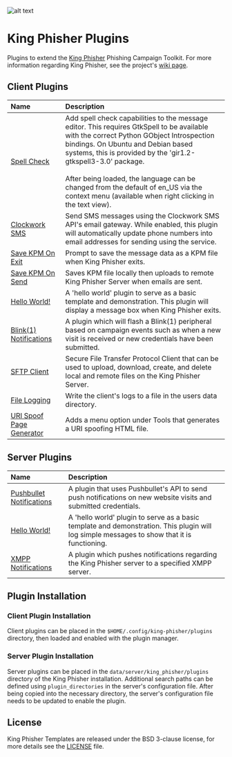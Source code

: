 ![alt text](https://github.com/securestate/king-phisher/raw/master/data/king-phisher-logo.png "King Phisher")
<!-- generated at: 2016-12-06 19:37:55 -->
# King Phisher Plugins
Plugins to extend the [King Phisher][king-phisher-repo] Phishing Campaign
Toolkit. For more information regarding King Phisher, see the project's
[wiki page][king-phisher-wiki].

## Client Plugins
| Name                                      | Description       |
|:------------------------------------------|:------------------|
| [Spell Check][c_spell_check] | Add spell check capabilities to the message editor. This requires GtkSpell to be available with the correct Python GObject Introspection bindings. On Ubuntu and Debian based systems, this is provided by the 'gir1.2-gtkspell3-3.0' package.<br /><br />After being loaded, the language can be changed from the default of en_US via the context menu (available when right clicking in the text view). |
| [Clockwork SMS][c_clockwork_sms] | Send SMS messages using the Clockwork SMS API's email gateway. While enabled, this plugin will automatically update phone numbers into email addresses for sending using the service. |
| [Save KPM On Exit][c_kpm_export_prompt] | Prompt to save the message data as a KPM file when King Phisher exits. |
| [Save KPM On Send][c_export_on_send] | Saves KPM file locally then uploads to remote King Phisher Server when emails are sent. |
| [Hello World!][c_hello_world] | A 'hello world' plugin to serve as a basic template and demonstration. This plugin will display a message box when King Phisher exits. |
| [Blink(1) Notifications][c_blink1] | A plugin which will flash a Blink(1) peripheral based on campaign events such as when a new visit is received or new credentials have been submitted. |
| [SFTP Client][c_sftp_client] | Secure File Transfer Protocol Client that can be used to upload, download, create, and delete local and remote files on the King Phisher Server. |
| [File Logging][c_file_logging] | Write the client's logs to a file in the users data directory. |
| [URI Spoof Page Generator][c_uri_spoof_generator] | Adds a menu option under Tools that generates a URI spoofing HTML file. |

## Server Plugins
| Name                                      | Description       |
|:------------------------------------------|:------------------|
| [Pushbullet Notifications][s_pushbullet_notifications] | A plugin that uses Pushbullet's API to send push notifications on new website visits and submitted credentials. |
| [Hello World!][s_hello_world] | A 'hello world' plugin to serve as a basic template and demonstration. This plugin will log simple messages to show that it is functioning. |
| [XMPP Notifications][s_xmpp_notifications] | A plugin which pushes notifications regarding the King Phisher server to a specified XMPP server. |

## Plugin Installation
### Client Plugin Installation
Client plugins can be placed in the `$HOME/.config/king-phisher/plugins`
directory, then loaded and enabled with the plugin manager.

### Server Plugin Installation
Server plugins can be placed in the `data/server/king_phisher/plugins`
directory of the King Phisher installation. Additional search paths can be
defined using `plugin_directories` in the server's configuration file. After
being copied into the necessary directory, the server's configuration file
needs to be updated to enable the plugin.

## License
King Phisher Templates are released under the BSD 3-clause license, for more
details see the [LICENSE][license-file] file.

[king-phisher-repo]: https://github.com/securestate/king-phisher
[king-phisher-wiki]: https://github.com/securestate/king-phisher/wiki
[license-file]: https://github.com/securestate/king-phisher-templates/blob/master/LICENSE
[c_spell_check]: https://github.com/securestate/king-phisher-plugins/blob/master/client/spell_check.py
[c_clockwork_sms]: https://github.com/securestate/king-phisher-plugins/blob/master/client/clockwork_sms.py
[c_kpm_export_prompt]: https://github.com/securestate/king-phisher-plugins/blob/master/client/kpm_export_prompt.py
[c_hello_world]: https://github.com/securestate/king-phisher-plugins/blob/master/client/hello_world.py
[c_blink1]: https://github.com/securestate/king-phisher-plugins/blob/master/client/blink1.py
[c_sftp_client]: https://github.com/securestate/king-phisher-plugins/blob/master/client/sftp_client.py
[c_file_logging]: https://github.com/securestate/king-phisher-plugins/blob/master/client/file_logging.py
[c_export_on_send]: https://github.com/securestate/king-phisher-plugins/blob/master/client/kpm_export_on_send.py
[c_uri_spoof_generator]: https://github.com/securestate/king-phisher-plugins/blob/master/client/uri_spoof_generator.py
[s_pushbullet_notifications]: https://github.com/securestate/king-phisher-plugins/blob/master/server/pushbullet_notifications.py
[s_hello_world]: https://github.com/securestate/king-phisher-plugins/blob/master/server/hello_world.py
[s_xmpp_notifications]: https://github.com/securestate/king-phisher-plugins/blob/master/server/xmpp_notifications.py
